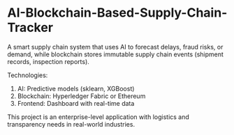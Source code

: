 # AI-Blockchain-Based-Supply-Chain-Tracker
A smart supply chain system that uses AI to forecast delays, fraud risks, or demand, while blockchain stores immutable supply chain events (shipment records, inspection reports).

Technologies:
1. AI: Predictive models (sklearn, XGBoost)
2. Blockchain: Hyperledger Fabric or Ethereum
3. Frontend: Dashboard with real-time data

This project is an enterprise-level application with logistics and transparency needs in real-world industries.
